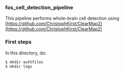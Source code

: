 ### fos_cell_detection_pipeline

This pipeline performs whole-brain cell detection using [https://github.com/ChristophKirst/ClearMap2](https://github.com/ChristophKirst/ClearMap2)

### First steps
In this directory, do:
```bash
$ mkdir authfiles
$ mkdir logs
```